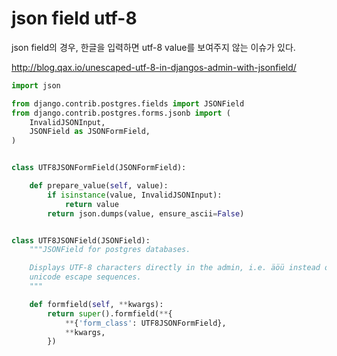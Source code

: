 # json field utf-8

json field의 경우, 한글을 입력하면 utf-8 value를 보여주지 않는 이슈가 있다.

http://blog.qax.io/unescaped-utf-8-in-djangos-admin-with-jsonfield/

```py
import json

from django.contrib.postgres.fields import JSONField
from django.contrib.postgres.forms.jsonb import (
    InvalidJSONInput,
    JSONField as JSONFormField,
)


class UTF8JSONFormField(JSONFormField):

    def prepare_value(self, value):
        if isinstance(value, InvalidJSONInput):
            return value
        return json.dumps(value, ensure_ascii=False)


class UTF8JSONField(JSONField):
    """JSONField for postgres databases.

    Displays UTF-8 characters directly in the admin, i.e. äöü instead of
    unicode escape sequences.
    """

    def formfield(self, **kwargs):
        return super().formfield(**{
            **{'form_class': UTF8JSONFormField},
            **kwargs,
        })
```